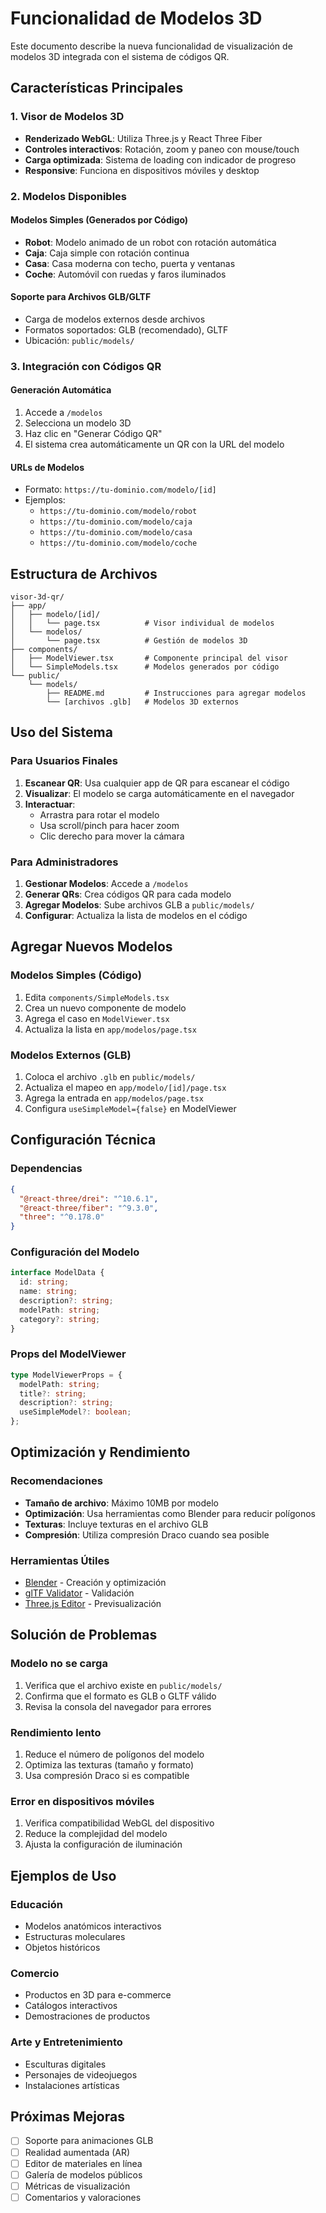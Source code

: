# Funcionalidad de Modelos 3D

Este documento describe la nueva funcionalidad de visualización de modelos 3D integrada con el sistema de códigos QR.

## Características Principales

### 1. Visor de Modelos 3D
- **Renderizado WebGL**: Utiliza Three.js y React Three Fiber
- **Controles interactivos**: Rotación, zoom y paneo con mouse/touch
- **Carga optimizada**: Sistema de loading con indicador de progreso
- **Responsive**: Funciona en dispositivos móviles y desktop

### 2. Modelos Disponibles

#### Modelos Simples (Generados por Código)
- **Robot**: Modelo animado de un robot con rotación automática
- **Caja**: Caja simple con rotación continua
- **Casa**: Casa moderna con techo, puerta y ventanas
- **Coche**: Automóvil con ruedas y faros iluminados

#### Soporte para Archivos GLB/GLTF
- Carga de modelos externos desde archivos
- Formatos soportados: GLB (recomendado), GLTF
- Ubicación: `public/models/`

### 3. Integración con Códigos QR

#### Generación Automática
1. Accede a `/modelos`
2. Selecciona un modelo 3D
3. Haz clic en "Generar Código QR"
4. El sistema crea automáticamente un QR con la URL del modelo

#### URLs de Modelos
- Formato: `https://tu-dominio.com/modelo/[id]`
- Ejemplos:
  - `https://tu-dominio.com/modelo/robot`
  - `https://tu-dominio.com/modelo/caja`
  - `https://tu-dominio.com/modelo/casa`
  - `https://tu-dominio.com/modelo/coche`

## Estructura de Archivos

```
visor-3d-qr/
├── app/
│   ├── modelo/[id]/
│   │   └── page.tsx          # Visor individual de modelos
│   └── modelos/
│       └── page.tsx          # Gestión de modelos 3D
├── components/
│   ├── ModelViewer.tsx       # Componente principal del visor
│   └── SimpleModels.tsx      # Modelos generados por código
└── public/
    └── models/
        ├── README.md         # Instrucciones para agregar modelos
        └── [archivos .glb]   # Modelos 3D externos
```

## Uso del Sistema

### Para Usuarios Finales

1. **Escanear QR**: Usa cualquier app de QR para escanear el código
2. **Visualizar**: El modelo se carga automáticamente en el navegador
3. **Interactuar**: 
   - Arrastra para rotar el modelo
   - Usa scroll/pinch para hacer zoom
   - Clic derecho para mover la cámara

### Para Administradores

1. **Gestionar Modelos**: Accede a `/modelos`
2. **Generar QRs**: Crea códigos QR para cada modelo
3. **Agregar Modelos**: Sube archivos GLB a `public/models/`
4. **Configurar**: Actualiza la lista de modelos en el código

## Agregar Nuevos Modelos

### Modelos Simples (Código)
1. Edita `components/SimpleModels.tsx`
2. Crea un nuevo componente de modelo
3. Agrega el caso en `ModelViewer.tsx`
4. Actualiza la lista en `app/modelos/page.tsx`

### Modelos Externos (GLB)
1. Coloca el archivo `.glb` en `public/models/`
2. Actualiza el mapeo en `app/modelo/[id]/page.tsx`
3. Agrega la entrada en `app/modelos/page.tsx`
4. Configura `useSimpleModel={false}` en ModelViewer

## Configuración Técnica

### Dependencias
```json
{
  "@react-three/drei": "^10.6.1",
  "@react-three/fiber": "^9.3.0",
  "three": "^0.178.0"
}
```

### Configuración del Modelo
```typescript
interface ModelData {
  id: string;
  name: string;
  description?: string;
  modelPath: string;
  category?: string;
}
```

### Props del ModelViewer
```typescript
type ModelViewerProps = {
  modelPath: string;
  title?: string;
  description?: string;
  useSimpleModel?: boolean;
};
```

## Optimización y Rendimiento

### Recomendaciones
- **Tamaño de archivo**: Máximo 10MB por modelo
- **Optimización**: Usa herramientas como Blender para reducir polígonos
- **Texturas**: Incluye texturas en el archivo GLB
- **Compresión**: Utiliza compresión Draco cuando sea posible

### Herramientas Útiles
- [Blender](https://www.blender.org/) - Creación y optimización
- [glTF Validator](https://github.khronos.org/glTF-Validator/) - Validación
- [Three.js Editor](https://threejs.org/editor/) - Previsualización

## Solución de Problemas

### Modelo no se carga
1. Verifica que el archivo existe en `public/models/`
2. Confirma que el formato es GLB o GLTF válido
3. Revisa la consola del navegador para errores

### Rendimiento lento
1. Reduce el número de polígonos del modelo
2. Optimiza las texturas (tamaño y formato)
3. Usa compresión Draco si es compatible

### Error en dispositivos móviles
1. Verifica compatibilidad WebGL del dispositivo
2. Reduce la complejidad del modelo
3. Ajusta la configuración de iluminación

## Ejemplos de Uso

### Educación
- Modelos anatómicos interactivos
- Estructuras moleculares
- Objetos históricos

### Comercio
- Productos en 3D para e-commerce
- Catálogos interactivos
- Demostraciones de productos

### Arte y Entretenimiento
- Esculturas digitales
- Personajes de videojuegos
- Instalaciones artísticas

## Próximas Mejoras

- [ ] Soporte para animaciones GLB
- [ ] Realidad aumentada (AR)
- [ ] Editor de materiales en línea
- [ ] Galería de modelos públicos
- [ ] Métricas de visualización
- [ ] Comentarios y valoraciones